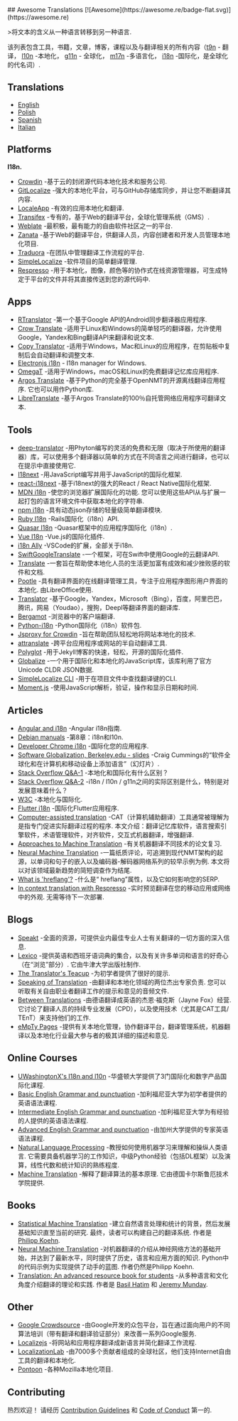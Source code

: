 <div class="github-widget" data-repo="mbiesiad/awesome-translations"></div>
<script async src="https://pagead2.googlesyndication.com/pagead/js/adsbygoogle.js"></script><ins class="adsbygoogle" style="display:block" data-ad-client="ca-pub-6890694312814945" data-ad-slot="5473692530" data-ad-format="auto"  data-full-width-responsive="true"></ins><script>(adsbygoogle = window.adsbygoogle || []).push({});</script>
## Awesome Translations [![Awesome](https://awesome.re/badge-flat.svg)](https://awesome.re)

&gt;将文本的含义从一种语言转移到另一种语言.

该列表包含工具，书籍，文章，博客，课程以及与翻译相关的所有内容（[t9n](https://en.wikipedia.org/wiki/Translation) - 翻译， [l10n](https://en.wikipedia.org/wiki/Language_localisation) -本地化， [g11n](https://en.wikipedia.org/wiki/Language_localisation#Globalisation_versus_localisation) - 全球化， [m17n](https://www.definify.com/word/multilingualization#:~:text=Noun,into%2C%20or%20for%20multiple%20languages) -多语言化， [i18n](https://en.wikipedia.org/wiki/Language_localisation#Globalisation_versus_localisation) -国际化，是全球化的代名词）.



## Translations

- [English](https://github.com/mbiesiad/awesome-translations)
- [Polish](https://github.com/mbiesiad/awesome-translations/tree/pl_PL)
- [Spanish](https://github.com/JoseDeFreitas/awesome-translations/tree/es_ES)
- [Italian](https://github.com/niedev/awesome-translations/tree/it_IT)

## Platforms

**I18n.**

- [Crowdin](https://crowdin.com/) -基于云的封闭源代码本地化技术和服务公司.
- [GitLocalize](https://gitlocalize.com/) -强大的本地化平台，可与GitHub存储库同步，并让您不断翻译其内容.
- [LocaleApp](https://www.localeapp.com/) -有效的应用本地化和翻译.
- [Transifex](https://www.transifex.com/) -专有的，基于Web的翻译平台，全球化管理系统（GMS）.
- [Weblate](https://weblate.org/) -最积极，最有能力的自由软件社区之一的平台.
- [Zanata](http://zanata.org/) -基于Web的翻译平台，供翻译人员，内容创建者和开发人员管理本地化项目.
- [Traduora](https://github.com/traduora/traduora) -在团队中管理翻译工作流程的平台.
- [SimpleLocalize](https://simplelocalize.io) -软件项目的简单翻译管理.
- [Respresso](https://respresso.io/) -用于本地化，图像，颜色等的协作式在线资源管理器，可生成特定于平台的文件并将其直接传送到您的源代码中.

## Apps

- [RTranslator](https://github.com/niedev/RTranslator) -第一个基于Google API的Android同步翻译器应用程序.
- [Crow Translate](https://github.com/crow-translate/crow-translate) -适用于Linux和Windows的简单轻巧的翻译器，允许使用Google，Yandex和Bing翻译API来翻译和说文本.
- [Copy Translator](https://github.com/CopyTranslator/CopyTranslator) -适用于Windows，Mac和Linux的应用程序，在剪贴板中复制后会自动翻译和调整文本.
- [Electronjs i18n](https://www.electronjs.org/apps/i18n-manager) - I18n manager for Windows.
- [OmegaT](https://omegat.org/) -适用于Windows，macOS和Linux的免费翻译记忆库应用程序.
- [Argos Translate](https://github.com/argosopentech/argos-translate)  -基于Python的完全基于OpenNMT的开源离线翻译应用程序. 它也可以用作Python库.
- [LibreTranslate](https://github.com/uav4geo/LibreTranslate) -基于Argos Translate的100％自托管网络应用程序可翻译文本.

## Tools

- [deep-translator](https://github.com/nidhaloff/deep-translator) -用Phyton编写的灵活的免费和无限（取决于所使用的翻译器）库，可以使用多个翻译器以简单的方式在不同语言之间进行翻译，也可以在提示中直接使用它.
- [I18next](https://www.i18next.com/) -用JavaScript编写并用于JavaScript的国际化框架.
- [react-i18next](https://react.i18next.com/) -基于i18next的强大的React / React Native国际化框架.
- [MDN i18n](https://developer.mozilla.org/en-US/docs/Mozilla/Add-ons/WebExtensions/API/i18n)  -使您的浏览器扩展国际化的功能. 您可以使用这些API从与扩展一起打包的语言环境文件中获取本地化的字符串.
- [npm i18n](https://www.npmjs.com/package/i18n) -具有动态json存储的轻量级简单翻译模块.
- [Ruby I18n](https://guides.rubyonrails.org/i18n.html) -Rails国际化（i18n）API.
- [Quasar I18n](https://quasar.dev/options/app-internationalization) -Quasar框架中的应用程序国际化（i18n）.
- [Vue I18n](https://kazupon.github.io/vue-i18n/) -Vue.js的国际化插件.
- [i18n Ally](https://github.com/antfu/i18n-ally) -VSCode的扩展，全部关于i18n.
- [SwiftGoogleTranslate](https://github.com/maximbilan/SwiftGoogleTranslate) -一个框架，可在Swift中使用Google的云翻译API.
- [Translate](https://github.com/translate/translate) -一套旨在帮助使本地化人员的生活更加富有成效和减少挫败感的软件和文档.
- [Pootle](https://github.com/translate/pootle)  -具有翻译界面的在线翻译管理工具，专注于应用程序图形用户界面的本地化. 由LibreOffice使用.
- [Translator](https://github.com/UlionTse/translators) -基于Google，Yandex，Microsoft（Bing），百度，阿里巴巴，腾讯，网易（Youdao），搜狗，Deepl等翻译界面的翻译库.
- [Bergamot](https://github.com/browsermt) -浏览器中的客户端翻译.
- [Python-i18n](https://pypi.org/project/python-i18n/) -Python国际化（i18n）软件包.
- [Jsproxy for Crowdin](https://store.crowdin.com/products/crowdin-proxy-translator) -旨在帮助团队轻松地将网站本地化的技术.
- [attranslate](https://github.com/fkirc/attranslate) -跨平台应用程序或网站的半自动翻译工具.
- [Polyglot](https://github.com/untra/polyglot) -用于Jekyll博客的快速，轻松，开源的国际化插件.
- [Globalize](https://github.com/globalizejs/globalize) -一个用于国际化和本地化的JavaScript库，该库利用了官方Unicode CLDR JSON数据.
- [SimpleLocalize CLI](https://github.com/simplelocalize/simplelocalize-cli) -用于在项目文件中查找翻译键的CLI.
- [Moment.js](https://momentjs.com/) -使用JavaScript解析，验证，操作和显示日期和时间.

## Articles

- [Angular and i18n](https://angular.io/guide/i18n) -Angular i18n指南.
- [Debian manuals](https://www.debian.org/doc/manuals/debian-reference/ch08.en.html) -第8章：i18n和l10n.
- [Developer Chrome i18n](https://developer.chrome.com/webstore/i18n) -国际化您的应用程序.
- [Software Globalization, Berkeley.edu - slides](https://lx.berkeley.edu/sites/default/files/berkeleylinguisticsdeptg11ncldr.pdf) -Craig Cummings的“软件全球化和在计算机和移动设备上添加语言”（幻灯片）.
- [Stack Overflow Q&A-1](https://stackoverflow.com/questions/506743/localization-and-internationalization-whats-the-difference) -本地化和国际化有什么区别？
- [Stack Overflow Q&A-2](https://stackoverflow.com/questions/754520/what-is-the-actual-differences-between-i18n-l10n-g11n-and-specifically-what-does) -i18n / l10n / g11n之间的实际区别是什么，特别是对发展意味着什么？
- [W3C](https://www.w3.org/International/questions/qa-i18n) -本地化与国际化.
- [Flutter i18n](https://flutter.dev/docs/development/accessibility-and-localization/internationalization) -国际化Flutter应用程序.
- [Computer-assisted translation](https://en.wikipedia.org/wiki/Computer-assisted_translation)  -CAT（计算机辅助翻译）工具通常被理解为是指专门促进实际翻译过程的程序. 本文介绍：翻译记忆库软件，语言搜索引擎软件，术语管理软件，对齐软件，交互式机器翻译，增强翻译.
- [Approaches to Machine Translation](http://engineering.fuoye.edu.ng/journal/index.php/engineer/article/view/26/pdf) -有关机器翻译不同技术的论文复习.
- [Neural Machine Translation](https://jair.org/index.php/jair/article/view/12007/26611)  -一篇纸质评论，可追溯到现代NMT架构的起源，以单词和句子的嵌入以及编码器-解码器网络系列的较早示例为例. 本文将以对该领域最新趋势的简短调查作为结尾.
- [What is 'hreflang'?](https://simplelocalize.io/blog/posts/what-is-hreflang/) -什么是“ hreflang”属性，以及它如何影响您的SERP.
- [In context translation with Respresso](https://blog.respresso.io/index.php/2020/06/22/in-context-translation-with-respresso/)  -实时预览翻译在您的移动应用或网络中的外观. 无需等待下一次部署.

## Blogs

- [Speakt](https://speakt.com/blog/) -全面的资源，可提供业内最佳专业人士有关翻译的一切方面的深入信息.
- [Lexico](https://www.lexico.com/)  -提供英语和西班牙语词典的集合，以及有关许多单词和语言的好奇心（在“浏览”部分）. 它由牛津大学出版社制作.
- [The Translator's Teacup](https://lingocode.com/translation-blog/) -为初学者提供了很好的提示.
- [Speaking of Translation](https://speakingoftranslation.com/)  -由翻译和本地化领域的两位杰出专家负责. 您可以听取有关自由​​职业者翻译工作的提示和意见的音频文件.
- [Between Translations](http://foxdocs.biz/BetweenTranslations/)  -由德语翻译成英语的杰恩·福克斯（Jayne Fox）经营. 它讨论了翻译人员的持续专业发展（CPD），以及使用技术（尤其是CAT工具/ TEnT）来支持他们的工作.
- [eMpTy Pages](http://kv-emptypages.blogspot.com/) -提供有关本地化管理，协作翻译平台，翻译管理系统，机器翻译以及本地化行业最大参与者的极其详细的描述和意见.

## Online Courses

- [UWashingtonX's I18n and l10n](https://www.edx.org/professional-certificate/uwashingtonx-internationalization-and-localization) -华盛顿大学提供了3门国际化和数字产品国际化课程.
- [Basic English Grammar and punctuation](https://www.coursera.org/learn/grammar-punctuation) -加利福尼亚大学为初学者提供的英语语法课程.
- [Intermediate English Grammar and punctuation](https://www.coursera.org/specializations/intermediate-grammar) -加利福尼亚大学为有经验的人提供的英语语法课程.
- [Advanced English Grammar and punctuation](https://www.coursera.org/specializations/advanced-grammar-punctuation#courses) -由加州大学提供的专家英语语法课程.
- [Natural Language Processing](https://www.coursera.org/specializations/natural-language-processing)  -教授如何使用机器学习来理解和操纵人类语言. 它需要具备机器学习的工作知识，中级Python经验（包括DL框架）以及演算，线性代数和统计知识的熟练程度.
- [Machine Translation](https://www.coursera.org/learn/machinetranslation)  -解释了翻译算法的基本原理. 它由德国卡尔斯鲁厄技术学院提供.

## Books

- [Statistical Machine Translation](https://www.cambridge.org/core/books/statistical-machine-translation/94EADF9F680558E13BE759997553CDE5#fndtn-information)  -建立自然语言处理和统计的背景，然后发展基础知识直至当前的研究. 最终，读者可以构建自己的翻译系统. 作者是 [Philipp Koehn](https://en.wikipedia.org/wiki/Philipp_Koehn).
- [Neural Machine Translation](https://www.cambridge.org/core/books/neural-machine-translation/7AAA628F88ADD64124EA008C425C0197#fndtn-information)  -对机器翻译的介绍从神经网络方法的基础开始，并达到了最新水平，同时提供了历史，语言和应用方面的知识.  Python中的代码示例为实现提供了动手的蓝图. 作者仍然是Philipp Koehn.
- [Translation: An advanced resource book for students](https://www.amazon.com/Translation-advanced-resource-Routledge-Linguistics-ebook/dp/B07NPV8DSC/ref=cm_cr_arp_d_product_top?ie=UTF8)  -从多种语言和文化角度介绍翻译的理论和实践. 作者是 [Basil Hatim](https://scholar.google.com/citations?user=IVydQ-4AAAAJ&hl=en) 和 [Jeremy Munday](https://ahc.leeds.ac.uk/languages/staff/1006/professor-jeremy-munday).

## Other

- [Google Crowdsource](https://crowdsource.google.com/) -由Google开发的众包平台，旨在通过面向用户的不同算法培训（带有翻译和翻译验证部分）来改善一系列Google服务.
- [Localizejs](https://localizejs.com/) -将网站和应用程序翻译成新语言并简化翻译工作流程.
- [LocalizationLab](https://www.localizationlab.org/) -由7000多个贡献者组成的全球社区，他们支持Internet自由工具的翻译和本地化.
- [Pontoon](https://pontoon.mozilla.org/) -各种Mozilla本地化项目.

## Contributing

热烈欢迎！ 请经历 [Contribution Guidelines](https://github.com/mbiesiad/awesome-translations/blob/master/CONTRIBUTING.md) 和 [Code of Conduct](https://github.com/mbiesiad/awesome-translations/blob/master/CODE-OF-CONDUCT.md) 第一的.
